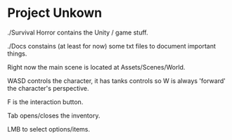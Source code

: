 # Project Unkown

./Survival Horror contains the Unity / game stuff.

./Docs constains (at least for now) some txt files to document important things.

Right now the main scene is located at Assets/Scenes/World.



WASD controls the character, it has tanks controls so W is always 'forward' the character's perspective.

F is the interaction button.

Tab opens/closes the inventory.

LMB to select options/items.
